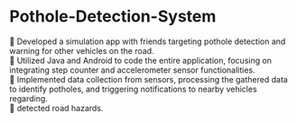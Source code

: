 # Pothole-Detection-System

 Developed a simulation app with friends targeting pothole detection and warning for other vehicles on the road.  
 Utilized Java and Android to code the entire application, focusing on integrating step counter and accelerometer sensor functionalities.  
 Implemented data collection from sensors, processing the gathered data to identify potholes, and triggering notifications to nearby vehicles 
regarding.  
 detected road hazards. 

